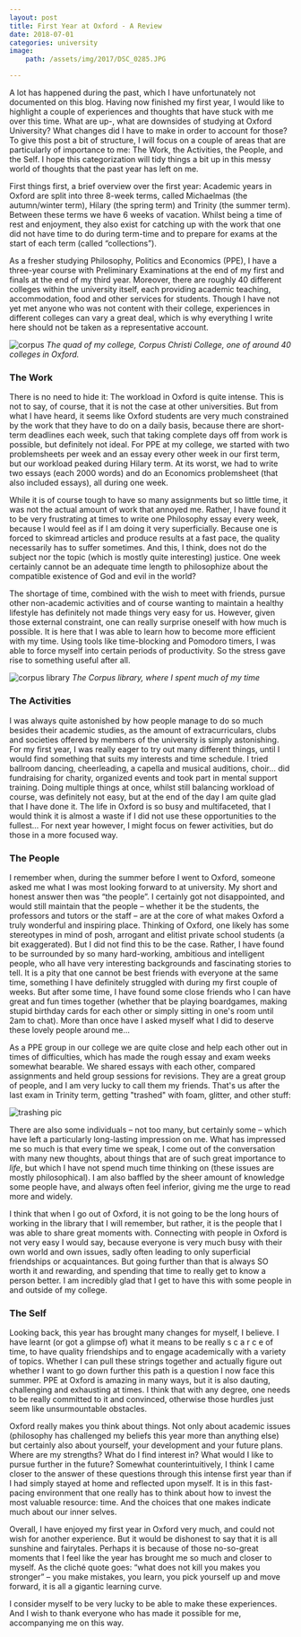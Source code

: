 ```yaml
---
layout: post
title: First Year at Oxford - A Review
date: 2018-07-01
categories: university
image:
    path: /assets/img/2017/DSC_0285.JPG

---
```


A lot has happened during the past, which I have unfortunately not documented on this blog. Having now finished my first year, I would like to highlight a couple of experiences and thoughts that have stuck with me over this time. What are up-, what are downsides of studying at Oxford University? What changes did I have to make in order to account for those? To give this post a bit of structure, I will focus on a couple of areas that are particularly of importance to me: The Work, the Activities, the People, and the Self. I hope this categorization will tidy things a bit up in this messy world of thoughts that the past year has left on me.

First things first, a brief overview over the first year: Academic years in Oxford are split into three 8-week terms, called Michaelmas (the autumn/winter term), Hilary (the spring term) and Trinity (the summer term). Between these terms we have 6 weeks of vacation. Whilst being a time of rest and enjoyment, they also exist for catching up with the work that one did not have time to do during term-time and to prepare for exams at the start of each term (called “collections”). 

As a fresher studying Philosophy, Politics and Economics (PPE), I have a three-year course with Preliminary Examinations at the end of my first and finals at the end of my third year. Moreover, there are roughly 40 different colleges within the university itself, each providing academic teaching, accommodation, food and other services for students. Though I have not yet met anyone who was not content with their college, experiences in different colleges can vary a great deal, which is why everything I write here should not be taken as a representative account.

![corpus](../assets/img/2018/DSC_0939.JPG)
*The quad of my college, Corpus Christi College, one of around 40 colleges in Oxford.*

### The Work

There is no need to hide it: The workload in Oxford is quite intense. This is not to say, of course, that it is not the case at other universities. But from what I have heard, it seems like Oxford students are very much constrained by the work that they have to do on a daily basis, because there are short-term deadlines each week, such that taking complete days off from work is possible, but definitely not ideal. For PPE at my college, we started with two problemsheets per week and an essay every other week in our first term, but our workload peaked during Hilary term. At its worst, we had to write two essays (each 2000 words) and do an Economics problemsheet (that also included essays), all during one week.

While it is of course tough to have so many assignments but so little time, it was not the actual amount of work that annoyed me. Rather, I have found it to be very frustrating at times to write one Philosophy essay every week, because I would feel as if I am doing it very superficially. Because one is forced to skimread articles and produce results at a fast pace, the quality necessarily has to suffer sometimes. And this, I think, does not do the subject nor the topic (which is mostly quite interesting) justice. One week certainly cannot be an adequate time length to philosophize about the compatible existence of God and evil in the world?

The shortage of time, combined with the wish to meet with friends, pursue other non-academic activities and of course wanting to maintain a healthy lifestyle has definitely not made things very easy for us. However, given those external constraint, one can really surprise oneself with how much is possible. It is here that I was able to learn how to become more efficient with my time. Using tools like time-blocking and Pomodoro timers, I was able to force myself into certain periods of productivity. So the stress gave rise to something useful after all.

![corpus library](../assets/img/2018/IMG_3367.JPG)
*The Corpus library, where I spent much of my time*


### The Activities

I was always quite astonished by how people manage to do so much besides their academic studies, as the amount of extracurriculars, clubs and societies offered by members of the university is simply astonishing. For my first year, I was really eager to try out many different things, until I would find something that suits my interests and time schedule. I tried ballroom dancing, cheerleading, a capella and musical auditions, choir… did fundraising for charity, organized events and took part in mental support training. Doing multiple things at once, whilst still balancing workload of course, was definitely not easy, but at the end of the day I am quite glad that I have done it. The life in Oxford is so busy and multifaceted, that I would think it is almost a waste if I did not use these opportunities to the fullest… For next year however, I might focus on fewer activities, but do those in a more focused way.

### The People

I remember when, during the summer before I went to Oxford, someone asked me what I was most looking forward to at university. My short and honest answer then was “the people”. I certainly got not disappointed, and would still maintain that the people – whether it be the students, the professors and tutors or the staff – are at the core of what makes Oxford a truly wonderful and inspiring place. Thinking of Oxford, one likely has some stereotypes in mind of posh, arrogant and elitist private school students (a bit exaggerated). But I did not find this to be the case. Rather, I have found to be surrounded by so many hard-working, ambitious and intelligent people, who all have very interesting backgrounds and fascinating stories to tell. It is a pity that one cannot be best friends with everyone at the same time, something I have definitely struggled with during my first couple of weeks. But after some time, I have found some close friends who I can have great and fun times together (whether that be playing boardgames, making stupid birthday cards for each other or simply sitting in one's room until 2am to chat). More than once have I asked myself what I did to deserve these lovely people around me...

As a PPE group in our college we are quite close and help each other out in times of difficulties, which has made the rough essay and exam weeks somewhat bearable. We shared essays with each other, compared assignments and held group sessions for revisions. They are a great group of people, and I am very lucky to call them my friends. That's us after the last exam in Trinity term, getting "trashed" with foam, glitter, and other stuff:

![trashing pic](../assets/img/2018/DS_0933.JPG)

There are also some individuals – not too many, but certainly some – which have left a particularly long-lasting impression on me. What has impressed me so much is that every time we speak, I come out of the conversation with many new thoughts, about things that are of such great importance to _life_, but which I have not spend much time thinking on (these issues are mostly philosophical). I am also baffled by the sheer amount of knowledge some people have, and always often feel inferior, giving me the urge to read more and widely.

I think that when I go out of Oxford, it is not going to be the long hours of working in the library that I will remember, but rather, it is the people that I was able to share great moments with. Connecting with people in Oxford is not very easy I would say, because everyone is very much busy with their own world and own issues, sadly often leading to only superficial friendships or acquaintances. But going further than that is always SO worth it and rewarding, and spending that time to really get to know a person better. I am incredibly glad that I get to have this with some people in and outside of my college.

### The Self

Looking back, this year has brought many changes for myself, I believe. I have learnt (or got a glimpse of) what it means to be really s c a r c e of time, to have quality friendships and to engage academically with a variety of topics. Whether I can pull these strings together and actually figure out whether I want to go down further this path is a question I now face this summer. PPE at Oxford is amazing in many ways, but it is also dauting, challenging and exhausting at times. I think that with any degree, one needs to be really committed to it and convinced, otherwise those hurdles just seem like unsurmountable obstacles.

Oxford really makes you think about things. Not only about academic issues (philosophy has challenged my beliefs this year more than anything else) but certainly also about yourself, your development and your future plans. Where are my strengths? What do I find interest in? What would I like to pursue further in the future? Somewhat counterintuitively, I think I came closer to the answer of these questions through this intense first year than if I had simply stayed at home and reflected upon myself. It is in this fast-pacing environment that one really has to think about how to invest the most valuable resource: time. And the choices that one makes indicate much about our inner selves.

Overall, I have enjoyed my first year in Oxford very much, and could not wish for another experience. But it would be dishonest to say that it is all sunshine and fairytales. Perhaps it is because of those no-so-great moments that I feel like the year has brought me so much and closer to myself. As the cliché quote goes: “what does not kill you makes you stronger” – you make mistakes, you learn, you pick yourself up and move forward, it is all a gigantic learning curve.

I consider myself to be very lucky to be able to make these experiences. And I wish to thank everyone who has made it possible for me, accompanying me on this way.
